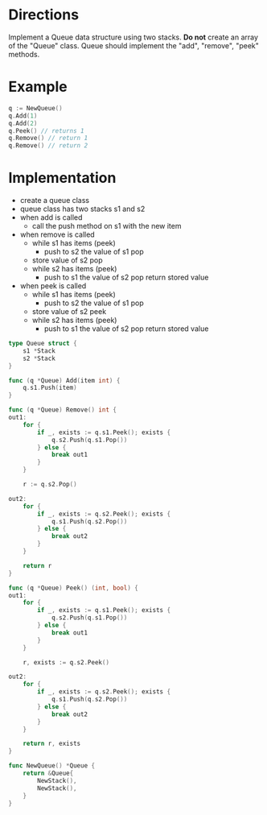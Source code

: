 # Directions

Implement a Queue data structure using two stacks. **Do not** create an array of the "Queue" class. Queue should implement the "add", "remove", "peek" methods.

# Example

```go
q := NewQueue()
q.Add(1)
q.Add(2)
q.Peek() // returns 1
q.Remove() // return 1
q.Remove() // return 2
```

# Implementation

- create a queue class
- queue class has two stacks s1 and s2
- when add is called
	- call the push method on s1 with the new item
- when remove is called
	- while s1 has items (peek)
		- push to s2 the value of s1 pop
	- store value of s2 pop
	- while s2 has items (peek)
		- push to s1 the value of s2 pop
	return stored value
- when peek is called
	- while s1 has items (peek)
		- push to s2 the value of s1 pop
	- store value of s2 peek
	- while s2 has items (peek)
		- push to s1 the value of s2 pop
	return stored value

```go
type Queue struct {
	s1 *Stack
	s2 *Stack
}

func (q *Queue) Add(item int) {
	q.s1.Push(item)
}

func (q *Queue) Remove() int {
out1:
	for {
		if _, exists := q.s1.Peek(); exists {
			q.s2.Push(q.s1.Pop())
		} else {
			break out1
		}
	}

	r := q.s2.Pop()

out2:
	for {
		if _, exists := q.s2.Peek(); exists {
			q.s1.Push(q.s2.Pop())
		} else {
			break out2
		}
	}

	return r
}

func (q *Queue) Peek() (int, bool) {
out1:
	for {
		if _, exists := q.s1.Peek(); exists {
			q.s2.Push(q.s1.Pop())
		} else {
			break out1
		}
	}

	r, exists := q.s2.Peek()

out2:
	for {
		if _, exists := q.s2.Peek(); exists {
			q.s1.Push(q.s2.Pop())
		} else {
			break out2
		}
	}

	return r, exists
}

func NewQueue() *Queue {
	return &Queue{
		NewStack(),
		NewStack(),
	}
}

```